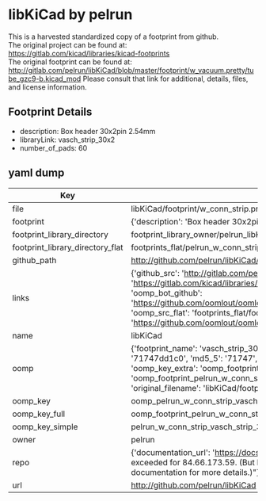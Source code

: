 # libKiCad by pelrun  
This is a harvested standardized copy of a footprint from github.  
The original project can be found at:  
https://gitlab.com/kicad/libraries/kicad-footprints  
The original footprint can be found at:
http://gitlab.com/pelrun/libKiCad/blob/master/footprint/w_vacuum.pretty/tube_gzc9-b.kicad_mod
Please consult that link for additional, details, files, and license information.  
## Footprint Details
* description: Box header 30x2pin 2.54mm  
* libraryLink: vasch_strip_30x2  
* number_of_pads: 60  
## yaml dump  
| Key | Value |  
| --- | --- |  
| file | libKiCad/footprint/w_conn_strip.pretty/vasch_strip_30x2.kicad_mod |  
| footprint | {'description': 'Box header 30x2pin 2.54mm', 'libraryLink': 'vasch_strip_30x2', 'number_of_pads': 60} |  
| footprint_library_directory | footprint_library_owner/pelrun_libKiCad |  
| footprint_library_directory_flat | footprints_flat/pelrun_w_conn_strip_vasch_strip_30x2/working |  
| github_path | http://github.com/pelrun/libKiCad/blob/master/footprint/w_conn_strip.pretty/vasch_strip_30x2.kicad_mod |  
| links | {'github_src': 'http://gitlab.com/pelrun/libKiCad/blob/master/footprint/w_vacuum.pretty/tube_gzc9-b.kicad_mod', 'github_src_repo': 'https://gitlab.com/kicad/libraries/kicad-footprints', 'oomp_bot': 'footprints/pelrun_w_conn_strip_vasch_strip_30x2/working', 'oomp_bot_github': 'https://github.com/oomlout/oomlout_oomp_footprint_bot/tree/main/footprints/pelrun_w_conn_strip_vasch_strip_30x2/working', 'oomp_src_flat': 'footprints_flat/footprints_flat/pelrun_w_conn_strip_vasch_strip_30x2/working', 'oomp_src_flat_github': 'https://github.com/oomlout/oomlout_oomp_footprint_src/tree/main/footprints_flat/pelrun_w_conn_strip_vasch_strip_30x2/working'} |  
| name | libKiCad |  
| oomp | {'footprint_name': 'vasch_strip_30x2', 'library_name': 'w_conn_strip', 'md5': '71747dd1c0c222d2ee9c41c16319ede2', 'md5_10': '71747dd1c0', 'md5_5': '71747', 'md5_6': '71747d', 'oomp_key': 'oomp_pelrun_w_conn_strip_vasch_strip_30x2', 'oomp_key_extra': 'oomp_footprint_pelrun_w_conn_strip_vasch_strip_30x2', 'oomp_key_full': 'oomp_footprint_pelrun_w_conn_strip_vasch_strip_30x2_71747d', 'oomp_key_simple': 'pelrun_w_conn_strip_vasch_strip_30x2', 'original_filename': 'libKiCad/footprint/w_conn_strip.pretty/vasch_strip_30x2.kicad_mod', 'owner_name': 'pelrun'} |  
| oomp_key | oomp_pelrun_w_conn_strip_vasch_strip_30x2 |  
| oomp_key_full | oomp_footprint_pelrun_w_conn_strip_vasch_strip_30x2 |  
| oomp_key_simple | pelrun_w_conn_strip_vasch_strip_30x2 |  
| owner | pelrun |  
| repo | {'documentation_url': 'https://docs.github.com/rest/overview/resources-in-the-rest-api#rate-limiting', 'message': "API rate limit exceeded for 84.66.173.59. (But here's the good news: Authenticated requests get a higher rate limit. Check out the documentation for more details.)"} |  
| url | http://github.com/pelrun/libKiCad |  

